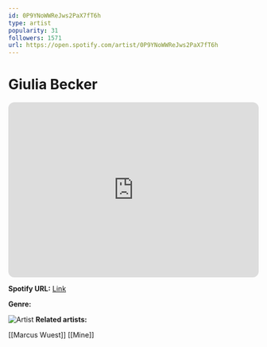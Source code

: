 ```yaml
---
id: 0P9YNoWWReJws2PaX7fT6h
type: artist
popularity: 31
followers: 1571
url: https://open.spotify.com/artist/0P9YNoWWReJws2PaX7fT6h
---
```

# Giulia Becker

<iframe style="border-radius:12px" src="https://open.spotify.com/embed/artist/0P9YNoWWReJws2PaX7fT6h" width="100%" height="352" frameBorder="0" allowfullscreen="" allow="autoplay; clipboard-write; encrypted-media; fullscreen; picture-in-picture" loading="lazy"></iframe>

**Spotify URL:** [Link](https://open.spotify.com/artist/0P9YNoWWReJws2PaX7fT6h)

**Genre:** 

![Artist](https://i.scdn.co/image/ab67616d0000b273871043260eb151a88b96e0eb)
**Related artists:**

[[Marcus Wuest]]
[[Mine]]
